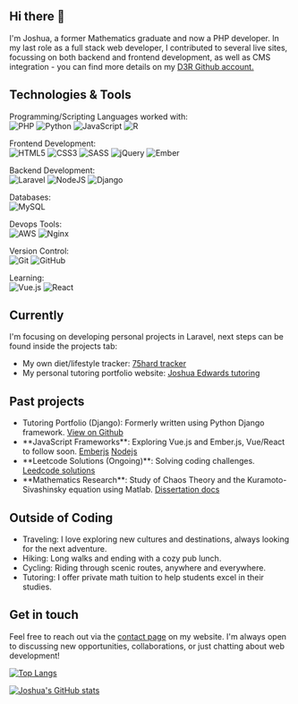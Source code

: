 ## Hi there 👋
I'm Joshua, a former Mathematics graduate and now a PHP developer.
In my last role as a full stack web developer, I contributed to several live sites, focussing on both backend and frontend development, as well as CMS integration -  you can find more details on my <a href="https://github.com/joshd3r">D3R Github account.</a>

## Technologies & Tools
Programming/Scripting Languages worked with:<br>
![PHP](https://img.shields.io/badge/PHP-777BB4?logo=php&logoColor=white)
![Python](https://img.shields.io/badge/Python-3776AB?logo=python&logoColor=white)
![JavaScript](https://img.shields.io/badge/JavaScript-F7DF1E?logo=javascript&logoColor=black)
![R](https://img.shields.io/badge/r-%23276DC3.svg?style=for-the-badge&logo=r&logoColor=white)

Frontend Development:<br>
![HTML5](https://img.shields.io/badge/html5-%23E34F26.svg?style=for-the-badge&logo=html5&logoColor=white)
![CSS3](https://img.shields.io/badge/css3-%231572B6.svg?style=for-the-badge&logo=css3&logoColor=white)
![SASS](https://img.shields.io/badge/SASS-hotpink.svg?style=for-the-badge&logo=SASS&logoColor=white)
![jQuery](https://img.shields.io/badge/jquery-%230769AD.svg?style=for-the-badge&logo=jquery&logoColor=white)
![Ember](https://img.shields.io/badge/ember-1C1E24?style=for-the-badge&logo=ember.js&logoColor=#D04A37)

Backend Development:<br>
![Laravel](https://img.shields.io/badge/laravel-%23FF2D20.svg?style=for-the-badge&logo=laravel&logoColor=white)
![NodeJS](https://img.shields.io/badge/node.js-6DA55F?style=for-the-badge&logo=node.js&logoColor=white)
![Django](https://img.shields.io/badge/django-%23092E20.svg?style=for-the-badge&logo=django&logoColor=white)

Databases:<br>
![MySQL](https://img.shields.io/badge/mysql-4479A1.svg?style=for-the-badge&logo=mysql&logoColor=white)

Devops Tools:<br>
![AWS](https://img.shields.io/badge/AWS-%23FF9900.svg?style=for-the-badge&logo=amazon-aws&logoColor=white)
![Nginx](https://img.shields.io/badge/nginx-%23009639.svg?style=for-the-badge&logo=nginx&logoColor=white)

Version Control:<br>
![Git](https://img.shields.io/badge/git-%23F05033.svg?style=for-the-badge&logo=git&logoColor=white)
![GitHub](https://img.shields.io/badge/github-%23121011.svg?style=for-the-badge&logo=github&logoColor=white)

Learning:<br>
![Vue.js](https://img.shields.io/badge/vuejs-%2335495e.svg?style=for-the-badge&logo=vuedotjs&logoColor=%234FC08D)
![React](https://img.shields.io/badge/react-%2320232a.svg?style=for-the-badge&logo=react&logoColor=%2361DAFB)

## Currently
I'm focusing on developing personal projects in Laravel, next steps can be found inside the projects tab:
<ul>
  <li>My own diet/lifestyle tracker: <a href="https://github.com/joshedwbit/75-hard">75hard tracker</a></li>
  <li>My personal tutoring portfolio website: <a href="https://github.com/joshedwbit/laravel-tutoring-portfolio">Joshua Edwards tutoring</a></li>
</ul>

## Past projects
<ul>
  <li>Tutoring Portfolio (Django): Formerly written using Python Django framework. <a href="https://github.com/joshedwbit/DjangoWebsiteRedesign">View on Github</a></li>
  <li>**JavaScript Frameworks**: Exploring Vue.js and Ember.js, Vue/React to follow soon. <a href="https://github.com/joshedwbit/emberjs-tutorial">Emberjs</a> <a href="https://github.com/joshedwbit/NodeJSProject">Nodejs</a></li>
  <li>**Leetcode Solutions (Ongoing)**: Solving coding challenges. <a href="https://github.com/joshedwbit/leetcodeProblems">Leedcode solutions</a></li>
  <li>**Mathematics Research**: Study of Chaos Theory and the Kuramoto-Sivashinsky equation using Matlab. <a href="https://github.com/joshedwbit/Dissertationdocs">Dissertation docs</a></li>
</ul>

## Outside of Coding
<ul>
  <li>Traveling: I love exploring new cultures and destinations, always looking for the next adventure.</li>
  <li>Hiking: Long walks and ending with a cozy pub lunch.</li>
  <li>Cycling: Riding through scenic routes, anywhere and everywhere.</li>
  <li>Tutoring: I offer private math tuition to help students excel in their studies.</li>
</ul>

## Get in touch
Feel free to reach out via the [contact page](https://www.joshuaedwardstutoring.com/contact) on my website. I'm always open to discussing new opportunities, collaborations, or just chatting about web development!

[![Top Langs](https://github-readme-stats.vercel.app/api/top-langs/?username=joshedwbit&layout=compact)](https://github.com/joshedwbit)

[![Joshua's GitHub stats](https://github-readme-stats.vercel.app/api?username=joshedwbit&show_icons=true&count_private=true&theme=jolly)](https://github.com/joshedwbit)


<!--
**joshedwbit/joshedwbit** is a ✨ _special_ ✨ repository because its `README.md` (this file) appears on your GitHub profile.

Here are some ideas to get you started:

- 🔭 I’m currently working on ...
- 🌱 I’m currently learning ...
- 👯 I’m looking to collaborate on ...
- 🤔 I’m looking for help with ...
- 💬 Ask me about ...
- 📫 How to reach me: ...
- 😄 Pronouns: ...
- ⚡ Fun fact: ...
-->

